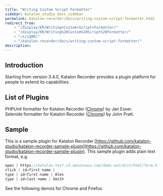 ```yaml
---
title: "Writing Custom Script Formatter" 
sidebar: katalon_studio_docs_sidebar
permalink: katalon-recorder/docs/writing-custom-script-formatter.html 
redirect_from:
    - "/display/KR/Writing+Custom+Script+Formatter/"
    - "/display/KR/Writing%20Custom%20Script%20Formatter/"
    - "/x/igHR/"
    - "/katalon-recorder/docs/writing-custom-script-formatter/"
description: 
---
```

Introduction
------------

Starting from version 3.4.0, Katalon Recorder provides a plugin platform for people to extend its capabilities.

List of Plugins
---------------

PHPUnit formatter for Katalon Recorder ([Chrome](https://chrome.google.com/webstore/detail/phpunit-formatter-for-kat/gelokgfkbnkkcdbokielchgpfnphoalk?utm_source=chrome-ntp-icon)) by Jan Esser.  
Selenide formatter for Katalon Recorder ([Chrome](https://chrome.google.com/webstore/detail/selenide-exporter-for-kat/mkbfcgpbkcaieiajhllpdocjfnfcbmlm)) by John Pratt.

Sample
------

This is a sample plugin for Katalon Recorder [https://github.com/katalon-studio/katalon-recorder-sample-plugin](https://github.com/katalon-studio/katalon-recorder-sample-plugin). This sample plugin adds plain text format, e.g.

```groovy
open | https://katalon-test.s3.amazonaws.com/demo-aut/dist/html/form.html | 
click | id=first-name | 
type | id=first-name | Alex 
type | id=last-name | Smith
```

See the following demos for Chrome and Firefox.
